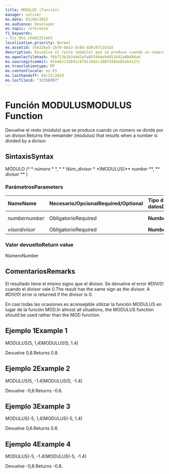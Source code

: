 ```yaml
---
title: MODULUS (función)
manager: soliver
ms.date: 03/09/2015
ms.audience: Developer
ms.topic: reference
f1_keywords:
- Vis_DSS.chm82251465
localization_priority: Normal
ms.assetid: cb6326a5-1bf8-b6a3-5c0d-d38c071353a5
description: Devuelve el resto (módulo) que se produce cuando un número se divide por un divisor.
ms.openlocfilehash: f6b713b1b3a9d2afa85f49de9d451642a00d8dad
ms.sourcegitcommit: 8fe462c32b91c87911942c188f3445e85a54137c
ms.translationtype: MT
ms.contentlocale: es-ES
ms.lasthandoff: 04/23/2019
ms.locfileid: "32356997"
---
```

# <a name="modulus-function"></a><span data-ttu-id="d01bc-103">Función MODULUS</span><span class="sxs-lookup"><span data-stu-id="d01bc-103">MODULUS Function</span></span>

<span data-ttu-id="d01bc-104">Devuelve el resto (módulo) que se produce cuando un número se divide por un divisor.</span><span class="sxs-lookup"><span data-stu-id="d01bc-104">Returns the remainder (modulus) that results when a number is divided by a divisor.</span></span>
  
## <a name="syntax"></a><span data-ttu-id="d01bc-105">Sintaxis</span><span class="sxs-lookup"><span data-stu-id="d01bc-105">Syntax</span></span>

<span data-ttu-id="d01bc-106">MÓDULO (\* \* *número* \* \*, \* \* *Núm_divisor* \* \*)</span><span class="sxs-lookup"><span data-stu-id="d01bc-106">MODULUS(\*\* *number* \*\*, \*\* *divisor* \*\* )</span></span> 
  
### <a name="parameters"></a><span data-ttu-id="d01bc-107">Parámetros</span><span class="sxs-lookup"><span data-stu-id="d01bc-107">Parameters</span></span>

|<span data-ttu-id="d01bc-108">**Name**</span><span class="sxs-lookup"><span data-stu-id="d01bc-108">**Name**</span></span>|<span data-ttu-id="d01bc-109">**Necesario/Opcional**</span><span class="sxs-lookup"><span data-stu-id="d01bc-109">**Required/Optional**</span></span>|<span data-ttu-id="d01bc-110">**Tipo de datos**</span><span class="sxs-lookup"><span data-stu-id="d01bc-110">**Data Type**</span></span>|<span data-ttu-id="d01bc-111">**Descripción**</span><span class="sxs-lookup"><span data-stu-id="d01bc-111">**Description**</span></span>|
|:-----|:-----|:-----|:-----|
| <span data-ttu-id="d01bc-112">_number_</span><span class="sxs-lookup"><span data-stu-id="d01bc-112">_number_</span></span> <br/> |<span data-ttu-id="d01bc-113">Obligatorio</span><span class="sxs-lookup"><span data-stu-id="d01bc-113">Required</span></span>  <br/> |<span data-ttu-id="d01bc-114">**Number**</span><span class="sxs-lookup"><span data-stu-id="d01bc-114">**Number**</span></span> <br/> |<span data-ttu-id="d01bc-115">El dividendo.</span><span class="sxs-lookup"><span data-stu-id="d01bc-115">The dividend.</span></span>  <br/> |
| <span data-ttu-id="d01bc-116">_visor_</span><span class="sxs-lookup"><span data-stu-id="d01bc-116">_divisor_</span></span> <br/> |<span data-ttu-id="d01bc-117">Obligatorio</span><span class="sxs-lookup"><span data-stu-id="d01bc-117">Required</span></span>  <br/> |<span data-ttu-id="d01bc-118">**Number**</span><span class="sxs-lookup"><span data-stu-id="d01bc-118">**Number**</span></span> <br/> |<span data-ttu-id="d01bc-119">El divisor.</span><span class="sxs-lookup"><span data-stu-id="d01bc-119">The divisor.</span></span>  <br/> |
   
### <a name="return-value"></a><span data-ttu-id="d01bc-120">Valor devuelto</span><span class="sxs-lookup"><span data-stu-id="d01bc-120">Return value</span></span>

<span data-ttu-id="d01bc-121">Número</span><span class="sxs-lookup"><span data-stu-id="d01bc-121">Number</span></span>
  
## <a name="remarks"></a><span data-ttu-id="d01bc-122">Comentarios</span><span class="sxs-lookup"><span data-stu-id="d01bc-122">Remarks</span></span>

<span data-ttu-id="d01bc-p101">El resultado tiene el mismo signo que el divisor. Se devuelve el error #DIV/0! cuando el divisor vale 0.</span><span class="sxs-lookup"><span data-stu-id="d01bc-p101">The result has the same sign as the divisor. A #DIV/0! error is returned if the divisor is 0.</span></span> 
  
<span data-ttu-id="d01bc-126">En casi todas las ocasiones es aconsejable utilizar la función MODULUS en lugar de la función MOD.</span><span class="sxs-lookup"><span data-stu-id="d01bc-126">In almost all situations, the MODULUS function should be used rather than the MOD function.</span></span> 
  
## <a name="example-1"></a><span data-ttu-id="d01bc-127">Ejemplo 1</span><span class="sxs-lookup"><span data-stu-id="d01bc-127">Example 1</span></span>

<span data-ttu-id="d01bc-128">MODULUS(5, 1,4)</span><span class="sxs-lookup"><span data-stu-id="d01bc-128">MODULUS(5, 1.4)</span></span>
  
<span data-ttu-id="d01bc-129">Devuelve 0,8.</span><span class="sxs-lookup"><span data-stu-id="d01bc-129">Returns 0.8.</span></span>
  
## <a name="example-2"></a><span data-ttu-id="d01bc-130">Ejemplo 2</span><span class="sxs-lookup"><span data-stu-id="d01bc-130">Example 2</span></span>

<span data-ttu-id="d01bc-131">MODULUS(5, -1.4)</span><span class="sxs-lookup"><span data-stu-id="d01bc-131">MODULUS(5, -1.4)</span></span>
  
<span data-ttu-id="d01bc-132">Devuelve -0,6.</span><span class="sxs-lookup"><span data-stu-id="d01bc-132">Returns -0.6.</span></span>
  
## <a name="example-3"></a><span data-ttu-id="d01bc-133">Ejemplo 3</span><span class="sxs-lookup"><span data-stu-id="d01bc-133">Example 3</span></span>

<span data-ttu-id="d01bc-134">MODULUS(-5, 1,4)</span><span class="sxs-lookup"><span data-stu-id="d01bc-134">MODULUS(-5, 1.4)</span></span>
  
<span data-ttu-id="d01bc-135">Devuelve 0,6.</span><span class="sxs-lookup"><span data-stu-id="d01bc-135">Returns 0.6.</span></span>
  
## <a name="example-4"></a><span data-ttu-id="d01bc-136">Ejemplo 4</span><span class="sxs-lookup"><span data-stu-id="d01bc-136">Example 4</span></span>

<span data-ttu-id="d01bc-137">MODULUS(-5, -1.4)</span><span class="sxs-lookup"><span data-stu-id="d01bc-137">MODULUS(-5, -1.4)</span></span>
  
<span data-ttu-id="d01bc-138">Devuelve -0,8.</span><span class="sxs-lookup"><span data-stu-id="d01bc-138">Returns -0.8.</span></span>
  


